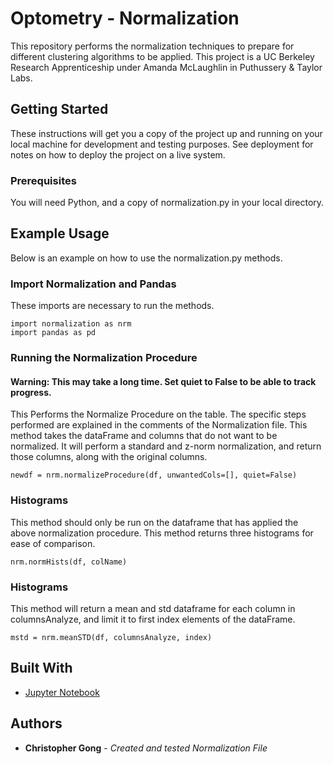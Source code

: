 # Optometry - Normalization

This repository performs the normalization techniques to prepare for different clustering algorithms to be applied. This project is a UC Berkeley Research Apprenticeship under Amanda McLaughlin in Puthussery & Taylor Labs. 

## Getting Started

These instructions will get you a copy of the project up and running on your local machine for development and testing purposes. See deployment for notes on how to deploy the project on a live system.

### Prerequisites

You will need Python, and a copy of normalization.py in your local directory. 

## Example Usage

Below is an example on how to use the normalization.py methods.

### Import Normalization and Pandas

These imports are necessary to run the methods.

```
import normalization as nrm
import pandas as pd
```

### Running the Normalization Procedure
#### Warning: This may take a long time. Set quiet to False to be able to track progress. 
This Performs the Normalize Procedure on the table. The specific steps performed are explained in the comments of the Normalization file. This method takes the dataFrame and columns that do not want to be normalized. It will perform a standard and z-norm normalization, and return those columns, along with the original columns.

```
newdf = nrm.normalizeProcedure(df, unwantedCols=[], quiet=False)
```
### Histograms
This method should only be run on the dataframe that has applied the above normalization procedure. This method returns three histograms for ease of comparison.

```
nrm.normHists(df, colName)
```

### Histograms
This method will return a mean and std dataframe for each column in columnsAnalyze, and limit it to first index elements of the dataFrame.

```
mstd = nrm.meanSTD(df, columnsAnalyze, index)
```
## Built With

* [Jupyter Notebook](https://jupyter.org/)

## Authors

* **Christopher Gong** - *Created and tested Normalization File*

